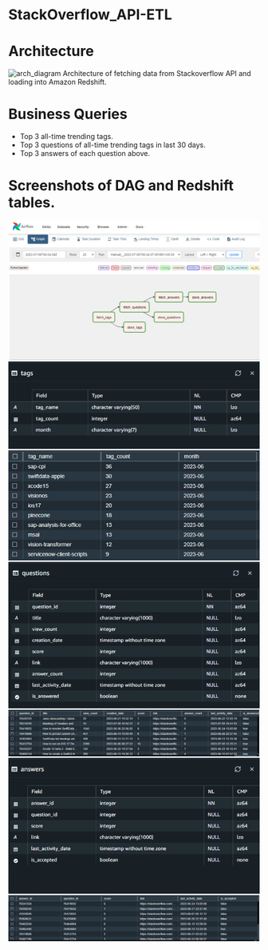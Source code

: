 # StackOverflow_API-ETL

# Architecture
![arch_diagram](./architecture.png)
Architecture of fetching data from Stackoverflow API and loading into Amazon Redshift.

# Business Queries
* Top 3 all-time trending tags.
* Top 3 questions of all-time trending tags in last 30 days.
* Top 3 answers of each question above.

# Screenshots of DAG and Redshift tables.

![dag_diagram](./dag2.png)
![tags_schema](./tags_schema.png)
![tags_table](./tags_table.png)
![questions_schema](./questions_schema.png)
![questions_table](./questions_tabe.png)
![answers_schema](./answers_schema.png)
![answers_table](./answers_table.png)
